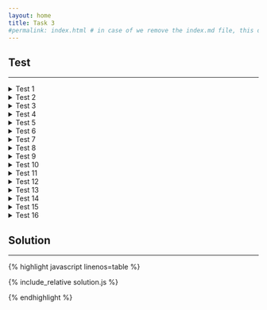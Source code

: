 ```yaml
---
layout: home
title: Task 3
#permalink: index.html # in case of we remove the index.md file, this doc will be the index page
---
```


<div class="row">
<div class="columnStmt" markdown="1">

## Test
------

<details>
  <summary> Test 1 </summary>
Input:

    operations:
    ["TYPE Code", 
    "TYPE Signal", 
    "MOVE_CURSOR -3", 
    "SELECT 5 8", 
    "TYPE ou", 
    "UNDO", 
    "TYPE nio"]
Expected Output:

    "CodeSignaniol"
</details>

<details>
  <summary> Test 2 </summary>
Input:

    operations:
    ["TYPE MyCat", 
    "SELECT 2 3", 
    "MOVE_CURSOR -1", 
    "TYPE he", 
    "SELECT 0 1", 
    "TYPE His"]
Expected Output:

    "HisCheat"
</details>

<details>
  <summary> Test 3 </summary>
Input:

    operations:
    ["TYPE Nothing", 
    "TYPE Is", 
    "TYPE Permanent", 
    "UNDO", 
    "UNDO", 
    "UNDO", 
    "UNDO"]
Expected Output:

    ""
</details>

<details>
  <summary> Test 4 </summary>
Input:

    operations:
    ["TYPE hello", 
    "SELECT 0 1", 
    "MOVE_CURSOR -1", 
    "TYPE world"]
Expected Output:

    "hworldello"
</details>

<details>
  <summary> Test 5 </summary>
Input:

    operations:
    ["TYPE hello", 
    "SELECT 0 1", 
    "UNDO", 
    "TYPE world"]
Expected Output:

    "world"
</details>

<details>
  <summary> Test 6 </summary>
Input:

    operations:
    ["TYPE hello", 
    "MOVE_CURSOR -1", 
    "SELECT 0 1", 
    "UNDO", 
    "TYPE AAA"]
Expected Output:

    "helloAAA"
</details>

<details>
  <summary> Test 7 </summary>
Input:

    operations:
    ["TYPE hello", 
    "MOVE_CURSOR -1", 
    "SELECT 0 1", 
    "TYPE word", 
    "UNDO", 
    "TYPE AAA"]
Expected Output:

    "heAAAllo"
</details>

<details>
  <summary> Test 8 </summary>
Input:

    operations:
    ["TYPE hello", 
    "SELECT 0 1", 
    "TYPE word", 
    "UNDO", 
    "SELECT 0 1", 
    "TYPE another", 
    "UNDO", 
    "TYPE AAA"]
Expected Output:

    "heAAAllo"
</details>

<details>
  <summary> Test 9 </summary>
Input:

    operations:
    ["TYPE verylongtext", 
    "MOVE_CURSOR -4", 
    "SELECT 1 3", 
    "TYPE AA", 
    "TYPE SUB"]
Expected Output:

    "vAASUBlongtext"
</details>

<details>
  <summary> Test 10 </summary>
Input:

    operations:
    ["TYPE verylongtext", 
    "MOVE_CURSOR -4", 
    "SELECT 4 9", 
    "TYPE AAAAAA", 
    "TYPE B"]
Expected Output:

    "veryAAAAAABxt"
</details>

<details>
  <summary> Test 11 </summary>
Input:

    operations:
    ["TYPE verylongtext", 
    "MOVE_CURSOR -4", 
    "SELECT 9 10", 
    "TYPE A", 
    "TYPE B"]
Expected Output:

    "verylongtABt"
</details>

<details>
  <summary> Test 12 </summary>
Input:

    operations:
    ["TYPE Aba", 
    "MOVE_CURSOR -3", 
    "MOVE_CURSOR 10", 
    "TYPE AAA"]
Expected Output:

    "AbaAAA"
</details>

<details>
  <summary> Test 13 </summary>
Input:

    operations:
    ["TYPE Aba", 
    "MOVE_CURSOR -10", 
    "TYPE AAA"]
Expected Output:

    "AAAAba"
</details>

<details>
  <summary> Test 14 </summary>
Input:

    operations:
    ["TYPE Aba", 
    "MOVE_CURSOR 0", 
    "UNDO"]
Expected Output:

    ""
</details>

<details>
  <summary> Test 15 </summary>
Input:

    operations:
    ["TYPE HelloWorld", 
    "MOVE_CURSOR -2", 
    "TYPE aaa", 
    "MOVE_CURSOR -3", 
    "TYPE bbb"]
Expected Output:

    "HelloWorbbbaaald"
</details>

<details>
  <summary> Test 16 </summary>
Input:

    operations: ["UNDO"]
Expected Output:

    ""
</details>

</div>
<div class="columnSol" markdown="1">

## Solution
------

{% highlight javascript linenos=table %}

{% include_relative solution.js %}

{% endhighlight %}

</div>
</div>